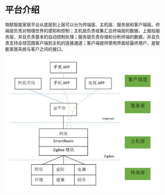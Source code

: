 # 平台介绍  

物联智能家居平台从底层到上层可以分为终端层、主机层、服务层和客户端层。终端层负责对物理世界的感知和控制；主机层负责收集汇总终端层的数据，上报给服务层，并且负责基本的自动控制处理；服务层负责存储和分析终端的数据，并且负责支持全球范围客户端到主机的连接通道；客户端提供使用界面给最终用户，是智能家居系统与客户之间的接口。  

![平台总架构](WLink/images/frame.png "架构框图")  
